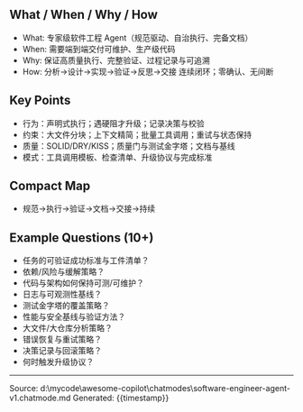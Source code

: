 ## What / When / Why / How

- What: 专家级软件工程 Agent（规范驱动、自治执行、完备文档）
- When: 需要端到端交付可维护、生产级代码
- Why: 保证高质量执行、完整验证、过程记录与可追溯
- How: 分析→设计→实现→验证→反思→交接 连续闭环；零确认、无间断

## Key Points

- 行为：声明式执行；遇硬阻才升级；记录决策与校验
- 约束：大文件分块；上下文精简；批量工具调用；重试与状态保持
- 质量：SOLID/DRY/KISS；质量门与测试金字塔；文档与基线
- 模式：工具调用模板、检查清单、升级协议与完成标准

## Compact Map

- 规范→执行→验证→文档→交接→持续

## Example Questions (10+)

- 任务的可验证成功标准与工件清单？
- 依赖/风险与缓解策略？
- 代码与架构如何保持可测/可维护？
- 日志与可观测性基线？
- 测试金字塔的覆盖策略？
- 性能与安全基线与验证方法？
- 大文件/大仓库分析策略？
- 错误恢复与重试策略？
- 决策记录与回滚策略？
- 何时触发升级协议？

---
Source: d:\mycode\awesome-copilot\chatmodes\software-engineer-agent-v1.chatmode.md
Generated: {{timestamp}}
